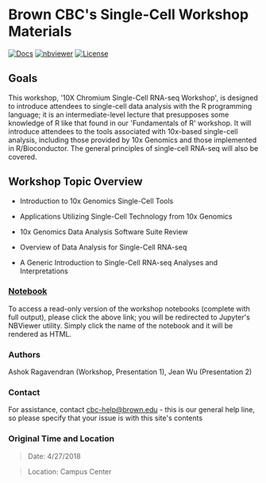 # Brown CBC's Single-Cell Workshop Materials

[![Docs](https://img.shields.io/badge/docs-stable-blue.svg?style=flat-square)](https://compbiocore.github.io/single-cell-workshop)
[![nbviewer](https://img.shields.io/badge/jupyter_notebooks-nbviewer-purple.svg?style=flat-square)](http://nbviewer.jupyter.org/github/compbiocore/single-cell-workshop/tree/master/docs/src/notebooks)
[![License](https://img.shields.io/github/license/compbiocore/single-cell-workshop.svg)](https://raw.githubusercontent.com/compbiocore/single-cell-workshop/master/LICENSE)


## Goals

This workshop, '10X Chromium Single-Cell RNA-seq Workshop', is designed to introduce attendees to single-cell data analysis with the R programming language; it is an intermediate-level lecture that presupposes some knowledge of R like that found in our 'Fundamentals of R' workshop.  It will introduce attendees to the tools associated with 10x-based single-cell analysis, including those provided by 10x Genomics and those implemented in R/Bioconductor.  The general principles of single-cell RNA-seq will also be covered.

## Workshop Topic Overview

* Introduction to 10x Genomics Single-Cell Tools

* Applications Utilizing Single-Cell Technology from 10x Genomics

* 10x Genomics Data Analysis Software Suite Review

* Overview of Data Analysis for Single-Cell RNA-seq

* A Generic Introduction to Single-Cell RNA-seq Analyses and Interpretations


### **[Notebook](http://nbviewer.jupyter.org/github/compbiocore/single-cell-workshop/tree/master/docs/src/notebooks)**

To access a read-only version of the workshop notebooks (complete with full output), please click the above link; you will be redirected to Jupyter's NBViewer utility.  Simply click the name of the notebook and it will be rendered as HTML.

### Authors

Ashok Ragavendran (Workshop, Presentation 1), Jean Wu (Presentation 2)

### Contact

For assistance, contact cbc-help@brown.edu - this is our general help line, so please specify that your issue is with this site's contents

### Original Time and Location

> Date: 4/27/2018

> Location: Campus Center
